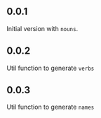 ## 0.0.1

Initial version with `nouns`.

## 0.0.2

Util function to generate `verbs`

## 0.0.3

Util function to generate `names`
